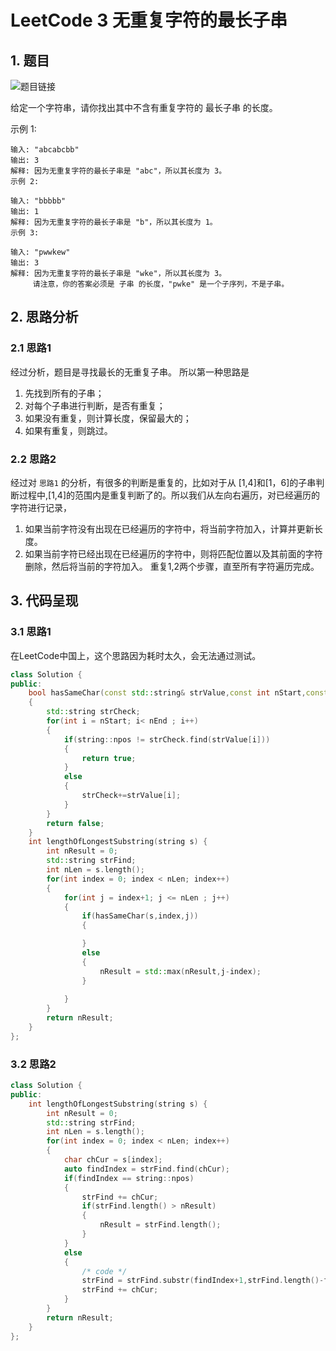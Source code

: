 # LeetCode 3 无重复字符的最长子串

## 1. 题目
![题目链接](https://leetcode-cn.com/problems/longest-substring-without-repeating-characters/)

给定一个字符串，请你找出其中不含有重复字符的 最长子串 的长度。

示例 1:

```
输入: "abcabcbb"
输出: 3 
解释: 因为无重复字符的最长子串是 "abc"，所以其长度为 3。
示例 2:
```

```
输入: "bbbbb"
输出: 1
解释: 因为无重复字符的最长子串是 "b"，所以其长度为 1。
示例 3:
```

```
输入: "pwwkew"
输出: 3
解释: 因为无重复字符的最长子串是 "wke"，所以其长度为 3。
     请注意，你的答案必须是 子串 的长度，"pwke" 是一个子序列，不是子串。
```
    
## 2. 思路分析

### 2.1 思路1
经过分析，题目是寻找最长的无重复子串。 所以第一种思路是
1. 先找到所有的子串；
2. 对每个子串进行判断，是否有重复；
3. 如果没有重复，则计算长度，保留最大的；
4. 如果有重复，则跳过。

### 2.2 思路2
经过对 `思路1` 的分析，有很多的判断是重复的，比如对于从 [1,4]和[1，6]的子串判断过程中,[1,4]的范围内是重复判断了的。所以我们从左向右遍历，对已经遍历的字符进行记录，
1. 如果当前字符没有出现在已经遍历的字符中，将当前字符加入，计算并更新长度。
2. 如果当前字符已经出现在已经遍历的字符中，则将匹配位置以及其前面的字符删除，然后将当前的字符加入。
重复1,2两个步骤，直至所有字符遍历完成。

## 3. 代码呈现 

### 3.1 思路1
在LeetCode中国上，这个思路因为耗时太久，会无法通过测试。
```cpp
class Solution {
public:
    bool hasSameChar(const std::string& strValue,const int nStart,const int nEnd)
    {
        std::string strCheck;
        for(int i = nStart; i< nEnd ; i++)
        {
            if(string::npos != strCheck.find(strValue[i]))
            {
                return true;
            }
            else
            {
                strCheck+=strValue[i];
            }
        }
        return false;
    }
    int lengthOfLongestSubstring(string s) {
        int nResult = 0;
        std::string strFind;
        int nLen = s.length();
        for(int index = 0; index < nLen; index++)
        {
            for(int j = index+1; j <= nLen ; j++)
            {
                if(hasSameChar(s,index,j))
                {

                }
                else
                {
                    nResult = std::max(nResult,j-index);
                }
                
            }
        }
        return nResult;        
    }
};
```


### 3.2 思路2
```cpp
class Solution {
public:
    int lengthOfLongestSubstring(string s) {
        int nResult = 0;
        std::string strFind;
        int nLen = s.length();
        for(int index = 0; index < nLen; index++)
        {
            char chCur = s[index];
            auto findIndex = strFind.find(chCur);
            if(findIndex == string::npos)
            {
                strFind += chCur;
                if(strFind.length() > nResult)
                {
                    nResult = strFind.length();
                }
            }
            else
            {
                /* code */
                strFind = strFind.substr(findIndex+1,strFind.length()-findIndex);
                strFind += chCur;
            }
        }
        return nResult;        
    }
};
```